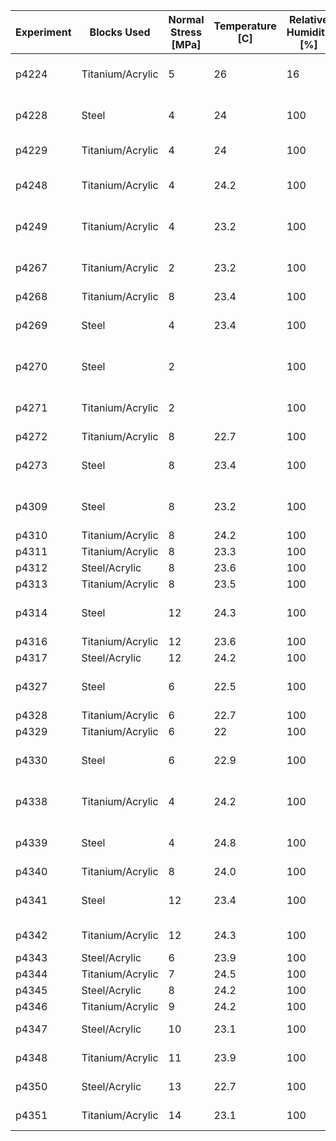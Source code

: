 | Experiment | Blocks Used      | Normal Stress [MPa] | Temperature [C] | Relative Humidity [%] | Comments                        | Unload/Reloads |
|------------|------------------|---------------------|-----------------|-----------------------|---------------------------------|----------------|
| p4224      | Titanium/Acrylic | 5                   | 26              | 16                    | Stable - Velocity Steps         | N              |
| p4228      | Steel            | 4                   | 24              | 100                   | Stable - Slide Hold Slide       | N              |
| p4229      | Titanium/Acrylic | 4                   | 24              | 100                   | Failed Experiment               | N              |
| p4248      | Titanium/Acrylic | 4                   | 24.2            | 100                   | Stable - Velocity Steps         | N              |
| p4249      | Titanium/Acrylic | 4                   | 23.2            | 100                   | Stable - Velocity Steps         | N              |
| p4267      | Titanium/Acrylic | 2                   | 23.2            | 100                   | Stable - Velocity Steps         | Y              |
| p4268      | Titanium/Acrylic | 8                   | 23.4            | 100                   | Slow Slip                       | Y              |
| p4269      | Steel            | 4                   | 23.4            | 100                   | Stable - Velocity Steps         | Y              |
| p4270      | Steel            | 2                   |                 | 100                   | Stable - Velocity Steps         | Y              |
| p4271      | Titanium/Acrylic | 2                   |                 | 100                   | Stable - Velocity Steps         | Y              |
| p4272      | Titanium/Acrylic | 8                   | 22.7            | 100                   | Slow Slip                       | Y              |
| p4273      | Steel            | 8                   | 23.4            | 100                   | Stable - Velocity Steps         | Y              |
| p4309      | Steel            | 8                   | 23.2            | 100                   | Stable - Velocity Steps         | Y              |
| p4310      | Titanium/Acrylic | 8                   | 24.2            | 100                   | Slow Slip                       | Y              |
| p4311      | Titanium/Acrylic | 8                   | 23.3            | 100                   | Slow Slip                       | Y              |
| p4312      | Steel/Acrylic    | 8                   | 23.6            | 100                   | Slow Slip                       | Y              |
| p4313      | Titanium/Acrylic | 8                   | 23.5            | 100                   | Slow Slip                       | Y              |
| p4314      | Steel            | 12                  | 24.3            | 100                   | Stable - Velocity Steps         | Y              |
| p4316      | Titanium/Acrylic | 12                  | 23.6            | 100                   | Stick Slip                      | Y              |
| p4317      | Steel/Acrylic    | 12                  | 24.2            | 100                   | Stick Slip                      | Y              |
| p4327      | Steel            | 6                   | 22.5            | 100                   | Stable - Velocity Steps         | Y              |
| p4328      | Titanium/Acrylic | 6                   | 22.7            | 100                   | Slow Slip                       | Y              |
| p4329      | Titanium/Acrylic | 6                   | 22              | 100                   | Slow Slip                       | Y              |
| p4330      | Steel            | 6                   | 22.9            | 100                   | Stable - Velocity Steps         | Y              |
| p4338      | Titanium/Acrylic | 4                   | 24.2            | 100                   | Stable - Velocity Steps         | Y              |
| p4339      | Steel            | 4                   | 24.8            | 100                   | Stable - Velocity Steps         | Y              |
| p4340	     | Titanium/Acrylic | 8                   | 24.0            | 100                   | Slow Slip                       | Y              |
| p4341	     | Steel            | 12                  | 23.4            | 100                   | Stable - Velocity Steps         | Y              |
| p4342	     | Titanium/Acrylic | 12                  | 24.3            | 100                   | Slow/Fast Slip                  | N              |
| p4343	     | Steel/Acrylic    | 6                   | 23.9            | 100                   | Slow Slip                       | N              |
| p4344	     | Titanium/Acrylic | 7                   | 24.5            | 100                   | Slow Slip                       | N              |
| p4345	     | Steel/Acrylic    | 8                   | 24.2            | 100                   | Slow Slip                       | N              |
| p4346	     | Titanium/Acrylic | 9                   | 24.2            | 100                   | Slow Slip                       | N              |
| p4347	     | Steel/Acrylic    | 10                  | 23.1            | 100                   | Slow/Fast Slip                  | N              |
| p4348	     | Titanium/Acrylic | 11                  | 23.9            | 100                   | Slow/Fast Slip                  | N              |
| p4350	     | Steel/Acrylic    | 13                  | 22.7            | 100                   | Slow/Fast Slip                  | N              |
| p4351	     | Titanium/Acrylic | 14                  | 23.1            | 100                   | Slow/Fast Slip                  | N              |

